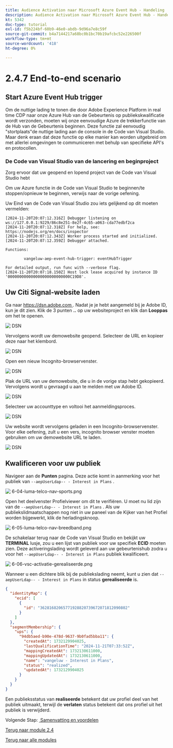 ```yaml
---
title: Audience Activation naar Microsoft Azure Event Hub - Handeling
description: Audience Activation naar Microsoft Azure Event Hub - Handeling
kt: 5342
doc-type: tutorial
exl-id: f5b224bf-60b9-46e0-abdb-9d96a7e8c59f
source-git-commit: b4a7144217a68bc0b1bc70b19afcbc52e226500f
workflow-type: tm+mt
source-wordcount: '418'
ht-degree: 0%

---
```


# 2.4.7 End-to-end scenario

## Start Azure Event Hub trigger

Om de nuttige lading te tonen die door Adobe Experience Platform in real time CDP naar onze Azure Hub van de Gebeurtenis op publiekskwalificatie wordt verzonden, moeten wij onze eenvoudige Azure de trekkerfunctie van de Hub van de Gebeurtenis beginnen. Deze functie zal eenvoudig &quot;stortplaats&quot;de nuttige lading aan de console in de Code van Visual Studio. Maar denk eraan dat deze functie op elke manier kan worden uitgebreid om met allerlei omgevingen te communiceren met behulp van specifieke API&#39;s en protocollen.

### De Code van Visual Studio van de lancering en beginproject

Zorg ervoor dat uw geopend en lopend project van de Code van Visual Studio hebt

Om uw Azure functie in de Code van Visual Studio te beginnen/te stoppen/opnieuw te beginnen, verwijs naar de vorige oefening.

Uw Eind van de Code van Visual Studio **&#x200B;**&#x200B;zou iets gelijkend op dit moeten vermelden:

```code
[2024-11-20T20:07:12.316Z] Debugger listening on ws://127.0.0.1:9229/86c8e251-8e2f-4c65-a063-cda77edbf2ca
[2024-11-20T20:07:12.318Z] For help, see: https://nodejs.org/en/docs/inspector
[2024-11-20T20:07:12.343Z] Worker process started and initialized.
[2024-11-20T20:07:12.359Z] Debugger attached.

Functions:

        vangeluw-aep-event-hub-trigger: eventHubTrigger

For detailed output, run func with --verbose flag.
[2024-11-20T20:07:18.150Z] Host lock lease acquired by instance ID '000000000000000000000000000C19D8'.
```

## Uw Citi Signal-website laden

Ga naar [&#x200B; https://dsn.adobe.com &#x200B;](https://dsn.adobe.com). Nadat je je hebt aangemeld bij je Adobe ID, kun je dit zien. Klik de 3 punten **..** op uw websiteproject en klik dan **Looppas** om het te openen.

![&#x200B; DSN &#x200B;](./../../datacollection/module1.1/images/web8.png)

Vervolgens wordt uw demowebsite geopend. Selecteer de URL en kopieer deze naar het klembord.

![&#x200B; DSN &#x200B;](../../gettingstarted/gettingstarted/images/web3.png)

Open een nieuw Incognito-browservenster.

![&#x200B; DSN &#x200B;](../../gettingstarted/gettingstarted/images/web4.png)

Plak de URL van uw demowebsite, die u in de vorige stap hebt gekopieerd. Vervolgens wordt u gevraagd u aan te melden met uw Adobe ID.

![&#x200B; DSN &#x200B;](../../gettingstarted/gettingstarted/images/web5.png)

Selecteer uw accounttype en voltooi het aanmeldingsproces.

![&#x200B; DSN &#x200B;](../../gettingstarted/gettingstarted/images/web6.png)

Uw website wordt vervolgens geladen in een Incognito-browservenster. Voor elke oefening, zult u een vers, incognito browser venster moeten gebruiken om uw demowebsite URL te laden.

![&#x200B; DSN &#x200B;](../../gettingstarted/gettingstarted/images/web7.png)

## Kwalificeren voor uw publiek

Navigeer aan de **Punten** pagina. Deze actie komt in aanmerking voor het publiek van `--aepUserLdap-- - Interest in Plans` .

![&#x200B; 6-04-luma-telco-nav-sports.png &#x200B;](./images/cs1.png)

Open het deelvenster Profielviewer om dit te verifiëren. U moet nu lid zijn van de `--aepUserLdap-- - Interest in Plans` . Als uw publiekslidmaatschappen nog niet in uw paneel van de Kijker van het Profiel worden bijgewerkt, klik de herladingsknoop.

![&#x200B; 6-05-luma-telco-nav-breedband.png &#x200B;](./images/cs2.png)

De schakelaar terug naar de Code van Visual Studio en bekijkt uw **TERMINAL** lusje, zou u een lijst van publiek voor uw specifiek **ECID** moeten zien. Deze activeringslading wordt geleverd aan uw gebeurtenishub zodra u voor het `--aepUserLdap-- - Interest in Plans` publiek kwalificeert.

![&#x200B; 6-06-vsc-activatie-gerealiseerde.png &#x200B;](./images/cs3.png)

Wanneer u een dichtere blik bij de publiekslading neemt, kunt u zien dat `--aepUserLdap-- - Interest in Plans` in status **gerealiseerde** is.

```json
{
  "identityMap": {
    "ecid": [
      {
        "id": "36281682065771928820739672071812090802"
      }
    ]
  },
  "segmentMembership": {
    "ups": {
      "94db5aed-b90e-478d-9637-9b0fad5bba11": {
        "createdAt": 1732129904025,
        "lastQualificationTime": "2024-11-21T07:33:52Z",
        "mappingCreatedAt": 1732130611000,
        "mappingUpdatedAt": 1732130611000,
        "name": "vangeluw - Interest in Plans",
        "status": "realized",
        "updatedAt": 1732129904025
      }
    }
  }
}
```

Een publieksstatus van **realiseerde** betekent dat uw profiel deel van het publiek uitmaakt, terwijl de **verlaten** status betekent dat ons profiel uit het publiek is verwijderd.

Volgende Stap: [&#x200B; Samenvatting en voordelen &#x200B;](./summary.md)

[Terug naar module 2.4](./segment-activation-microsoft-azure-eventhub.md)

[Terug naar alle modules](./../../../overview.md)
